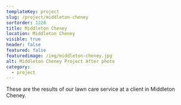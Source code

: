 ```yaml
---
templateKey: project
slug: /project/middleton-cheney
sortorder: 1220
title: Middleton Cheney
location: Middleton Cheney
visible: true
header: false
featured: false
featuredimage: /img/middleton-cheney.jpg
alt: Middleton Cheney Project After photo
category:
  - project
---
```

These are the results of our lawn care service at a client in Middleton Cheney.
